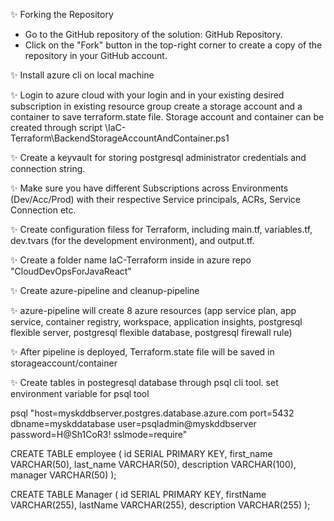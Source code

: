 ✨ Forking the Repository
- Go to the GitHub repository of the solution: GitHub Repository.
- Click on the "Fork" button in the top-right corner to create a copy of the repository in your GitHub account.

✨ Install azure cli on local machine


✨ Login to azure cloud with your login and in your existing desired subscription in existing resource group create a storage account and a container to save terraform.state file. Storage account and container can be created through script \IaC-Terraform\BackendStorageAccountAndContainer.ps1


✨ Create a keyvault for storing postgresql administrator credentials and connection string.


✨ Make sure you have different Subscriptions across Environments (Dev/Acc/Prod) with their respective Service principals, ACRs, Service Connection etc.


✨ Create configuration filess for Terraform, including main.tf, variables.tf, dev.tvars (for the development environment), and output.tf.

✨ Create a folder name IaC-Terraform inside in azure repo "CloudDevOpsForJavaReact"


✨ Create azure-pipeline and cleanup-pipeline 


✨  azure-pipeline will create 8 azure resources (app service plan, app service, container registry, workspace, application insights, postgresql flexible server, postgresql flexible database, postgresql firewall rule)


✨  After pipeline is deployed, Terraform.state file will be saved in storageaccount/container

✨ Create tables in postegresql database through psql cli tool. set environment variable for psql tool

psql "host=myskddbserver.postgres.database.azure.com port=5432 dbname=myskddatabase user=psqladmin@myskddbserver password=H@Sh1CoR3! sslmode=require"

CREATE TABLE employee (
    id SERIAL PRIMARY KEY,
    first_name VARCHAR(50),
    last_name VARCHAR(50),
    description VARCHAR(100),
    manager VARCHAR(50)
);

CREATE TABLE Manager (
    id SERIAL PRIMARY KEY,
    firstName VARCHAR(255),
    lastName VARCHAR(255),
    description VARCHAR(255)
);

